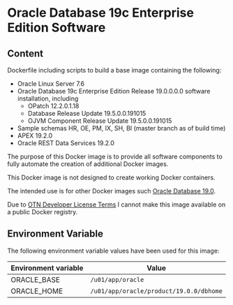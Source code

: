 # Oracle Database 19c Enterprise Edition Software

## Content

Dockerfile including scripts to build a base image containing the following:

* Oracle Linux Server 7.6
* Oracle Database 19c Enterprise Edition Release 19.0.0.0.0 software installation, including
  * OPatch 12.2.0.1.18
  * Database Release Update 19.5.0.0.191015
  * OJVM Component Release Update 19.5.0.0.191015
* Sample schemas HR, OE, PM, IX, SH, BI (master branch as of build time)
* APEX 19.2.0
* Oracle REST Data Services 19.2.0

The purpose of this Docker image is to provide all software components to fully automate the creation of additional Docker images.

This Docker image is not designed to create working Docker containers.

The intended use is for other Docker images such [Oracle Database 19.0](https://github.com/PhilippSalvisberg/docker-odb/blob/master/OracleDatabase/19.0).

Due to [OTN Developer License Terms](http://www.oracle.com/technetwork/licenses/standard-license-152015.html) I cannot make this image available on a public Docker registry.

## Environment Variable

The following environment variable values have been used for this image:

Environment variable | Value
-------------------- | -------------
ORACLE_BASE | ```/u01/app/oracle```
ORACLE_HOME | ```/u01/app/oracle/product/19.0.0/dbhome```
